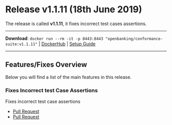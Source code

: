 # Release v1.1.11 (18th June 2019)

The release is called **v1.1.11**, it fixes incorrect test cases assertions.

---
**Download**: `docker run --rm -it -p 8443:8443 "openbanking/conformance-suite:v1.1.11"` | [DockerHub](https://hub.docker.com/r/openbanking/conformance-suite) | [Setup Guide](https://github.com/OpenBankingUK/conformance-suite/blob/develop/docs/setup-guide.md)

---

## Features/Fixes Overview

Below you will find a list of the main features in this release.

### Fixes Incorrect test Case Assertions

Fixes incorrect test case assertions

* [Pull Request](https://bitbucket.org/openbankingteam/conformance-suite/pull-requests/382/fix-test-case-as-in-the-spec/diff)
* [Pull Request](https://bitbucket.org/openbankingteam/conformance-suite/pull-requests/383/refapp-805-update-test-case-error-codes/diff)

